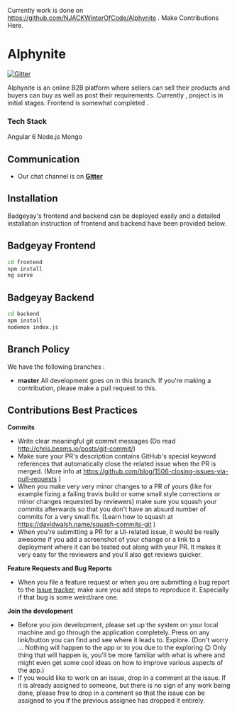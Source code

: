 Currently work is done on https://github.com/NJACKWinterOfCode/Alphynite . Make Contributions Here.
# Alphynite



[![Gitter](https://img.shields.io/badge/chat-on%20gitter-ff006f.svg?style=flat-square)](https://gitter.im/Alphynite/Lobby)

Alphynite is an online B2B platform where sellers can sell their products and buyers can buy as well as post their requirements.
Currently , project is in initial stages. Frontend is somewhat completed . 

### Tech Stack
Angular 6 
Node.js
Mongo




## Communication


- Our chat channel is on **[Gitter](https://gitter.im/Alphynite/Lobby)**


## Installation

Badgeyay's frontend and backend can be deployed easily and a detailed installation instruction of frontend and backend have been provided below.

## Badgeyay Frontend

```sh
cd frontend
npm install
ng serve
```



## Badgeyay Backend

```sh
cd backend
npm install
nodemon index.js
```


## Branch Policy

We have the following branches :


- **master**
 All development goes on in this branch. If you're making a contribution, please make a pull request to this.

## Contributions Best Practices

**Commits**

- Write clear meaningful git commit messages (Do read http://chris.beams.io/posts/git-commit/)
- Make sure your PR's description contains GitHub's special keyword references that automatically close the related issue when the PR is merged. (More info at https://github.com/blog/1506-closing-issues-via-pull-requests )
- When you make very very minor changes to a PR of yours (like for example fixing a failing travis build or some small style corrections or minor changes requested by reviewers) make sure you squash your commits afterwards so that you don't have an absurd number of commits for a very small fix. (Learn how to squash at https://davidwalsh.name/squash-commits-git )
- When you're submitting a PR for a UI-related issue, it would be really awesome if you add a screenshot of your change or a link to a deployment where it can be tested out along with your PR. It makes it very easy for the reviewers and you'll also get reviews quicker.

**Feature Requests and Bug Reports**

- When you file a feature request or when you are submitting a bug report to the [Issue tracker](https://github.com/sk9331657/Alphynite/issues), make sure you add steps to reproduce it. Especially if that bug is some weird/rare one.

**Join the development**

- Before you join development, please set up the system on your local machine and go through the application completely. Press on any link/button you can find and see where it leads to. Explore. (Don't worry ... Nothing will happen to the app or to you due to the exploring :wink: Only thing that will happen is, you'll be more familiar with what is where and might even get some cool ideas on how to improve various aspects of the app.)
- If you would like to work on an issue, drop in a comment at the issue. If it is already assigned to someone, but there is no sign of any work being done, please free to drop in a comment so that the issue can be assigned to you if the previous assignee has dropped it entirely.

